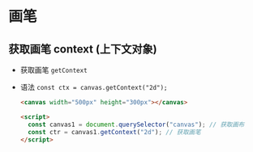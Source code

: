 # 画笔

## 获取画笔 context (上下文对象)

+ 获取画笔 `getContext`
+ 语法 `const ctx = canvas.getContext("2d");`

  ```html
  <canvas width="500px" height="300px"></canvas>

  <script>
    const canvas1 = document.querySelector("canvas"); // 获取画布
    const ctr = canvas1.getContext("2d"); // 获取画笔
  </script>
  ```
